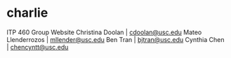 # charlie
ITP 460 Group Website
Christina Doolan | cdoolan@usc.edu
Mateo Llenderrozos | mllender@usc.edu
Ben Tran | bjtran@usc.edu
Cynthia Chen | chencyntt@usc.edu
